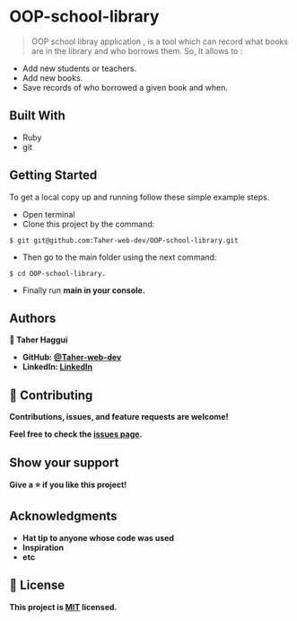 # OOP-school-library

> OOP school libray application , is a tool which can record what books are in the library and who borrows them. So, It allows to :

   - Add new students or teachers.
   - Add new books.
   - Save records of who borrowed a given book and when.

## Built With
- Ruby
- git

## Getting Started

To get a local copy up and running follow these simple example steps.
- Open terminal
- Clone this project by the command: 

```
$ git git@github.com:Taher-web-dev/OOP-school-library.git
```

- Then go to the main folder using the next command:

```
$ cd OOP-school-library.
```
- Finally run <b>main in your console.


## Authors

👤 **Taher Haggui**

- GitHub: [@Taher-web-dev](https://github.com/Taher-web-dev)
- LinkedIn: [LinkedIn](https://www.linkedin.com/in/taher-haggui/)


## 🤝 Contributing

Contributions, issues, and feature requests are welcome!

Feel free to check the [issues page](../../issues/).

## Show your support

Give a ⭐️ if you like this project!

## Acknowledgments

- Hat tip to anyone whose code was used
- Inspiration
- etc

## 📝 License

This project is [MIT](./MIT.md) licensed.
